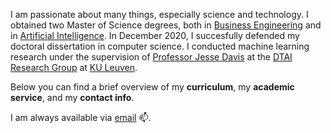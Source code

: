 I am passionate about many things, especially science and technology. I obtained two Master of Science degrees, both in [Business Engineering](https://www.uantwerpen.be/en/study/programmes/all-programmes/business-engineering-programmes/master/) and in [Artificial Intelligence](https://www.kuleuven.be/programmes/master-artificial-intelligence). In December 2020, I succesfully defended my doctoral dissertation in computer science. I conducted machine learning research under the supervision of [Professor Jesse Davis](https://people.cs.kuleuven.be/~jesse.davis/) at the [DTAI Research Group](https://wms.cs.kuleuven.be/dtai) at [KU Leuven](https://www.kuleuven.be/english/kuleuven/index.html).

Below you can find a brief overview of my **curriculum**, my **academic service**, and my **contact info**.

I am always available via [email](mailto:V.Vercruyssen@gmail.com) 📫.
